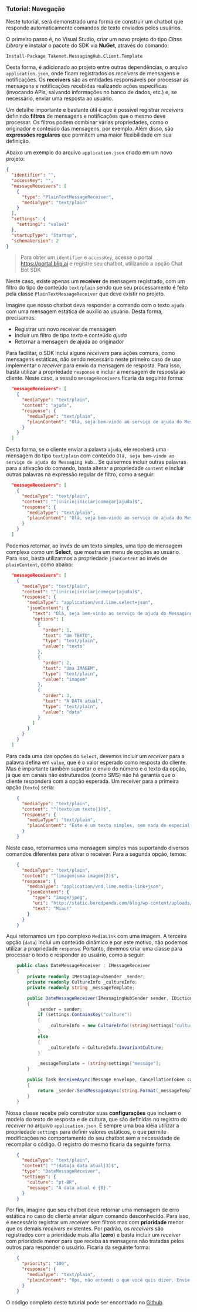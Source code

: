### Tutorial: Navegação

Neste tutorial, será demonstrado uma forma de construir um chatbot que responde automaticamente comandos de texto enviados pelos usuários.

O primeiro passo é, no Visual Studio, criar um novo projeto do tipo *Class Library* e instalar o pacote do SDK via **NuGet**, através do comando:

    Install-Package Takenet.MessagingHub.Client.Template
  
Desta forma, é adicionado ao projeto entre outras dependências, o arquivo `application.json`, onde ficam registrados os *receivers* de mensagens e notificações. Os **receivers** são as entidades responsáveis por processar as mensagens e notificações recebidas realizando ações específicas (invocando APIs, salvando informações no banco de dados, etc.) e, se necessário, enviar uma resposta ao usuário.

Um detalhe importante e bastante útil é que é possível registrar *receivers* definindo **filtros** de mensagens e notificações que o mesmo deve processar. Os filtros podem combinar várias propriedades, como o originador e conteúdo das mensagens, por exemplo. Além disso, são **expressões regulares** que permitem uma maior flexibilidade em sua definição.

Abaixo um exemplo do arquivo `application.json` criado em um novo projeto:

```json
{
  "identifier": "",
  "accessKey": "",
  "messageReceivers": [
    {
      "type": "PlainTextMessageReceiver",
      "mediaType": "text/plain"
    }
  ],
  "settings": {
    "setting1": "value1"
  },
  "startupType": "Startup",
  "schemaVersion": 2
}
```
> Para obter um `identifier` e `accessKey`, acesse o portal https://portal.blip.ai e registre seu chatbot, utilizando a opção Chat Bot SDK

Neste caso, existe apenas um **receiver** de mensagem registrado, com um filtro do tipo de conteúdo `text/plain` sendo que seu processamento é feito pela classe `PlainTextMessageReceiver` que deve existir no projeto.

Imagine que nosso chatbot deva responder a comando com o texto `ajuda` com uma mensagem estática de auxílio ao usuário. Desta forma, precisamos:
- Registrar um novo receiver de mensagem
- Incluir um filtro de tipo *texto* e conteúdo *ajuda*
- Retornar a mensagem de ajuda ao originador

Para facilitar, o SDK inclui alguns *receivers* para ações comuns, como mensagens estáticas, não sendo necessário neste primeiro caso de uso implementar o *receiver* para envio da mensagem de resposta. Para isso, basta utilizar a propriedade `response` e incluir a mensagem de resposta ao cliente. Neste caso, a sessão `messageReceivers` ficaria da seguinte forma:

```json
  "messageReceivers": [
    {
      "mediaType": "text/plain",
      "content": "ajuda",
      "response": {
        "mediaType": "text/plain",
        "plainContent": "Olá, seja bem-vindo ao serviço de ajuda do Messaging Hub."
      }
    }
  ]
```
Desta forma, se o cliente enviar a palavra `ajuda`, ele receberá uma mensagem do tipo `text/plain` com conteúdo `Olá, seja bem-vindo ao serviço de ajuda do Messaging Hub.`. Se quisermos incluir outras palavras para a ativação do comando, basta alterar a propriedade `content` e incluir outras palavras na expressão regular de filtro, como a seguir:

```json
  "messageReceivers": [
    {
      "mediaType": "text/plain",
      "content": "^(inicio|iniciar|começar|ajuda)$",
      "response": {
        "mediaType": "text/plain",
        "plainContent": "Olá, seja bem-vindo ao serviço de ajuda do Messaging Hub."
      }
    }
  ]
```
Podemos retornar, ao invés de um texto simples, uma tipo de mensagem complexa como um **Select**, que mostra um menu de opções ao usuário. Para isso, basta utilizarmos a propriedade `jsonContent` ao invés de `plainContent`, como abaixo:

```json
  "messageReceivers": [
    {
      "mediaType": "text/plain",
      "content": "^(inicio|iniciar|começar|ajuda)$",
      "response": {
        "mediaType": "application/vnd.lime.select+json",
        "jsonContent": {
          "text": "Olá, seja bem-vindo ao serviço de ajuda do Messaging Hub. Escolha o que você deseja receber:",
          "options": [
            {
              "order": 1,
              "text": "Um TEXTO",
              "type": "text/plain",
              "value": "texto"
            },
            {
              "order": 2,
              "text": "Uma IMAGEM",
              "type": "text/plain",
              "value": "imagem"
            },
            {
              "order": 3,
              "text": "A DATA atual",
              "type": "text/plain",
              "value": "data"
            }
          ]
        }
      }
    }
  ]
```
Para cada uma das opções do `Select`, devemos incluir um *receiver* para a palavra defina em `value`, que é o valor esperado como resposta do cliente. Mas é importante também suportar o envio do número e o texto da opção, já que em canais não estruturados (como SMS) não há garantia que o cliente responderá com a opção esperada. Um receiver para a primeira opção (`texto`) seria:

```json
    {
      "mediaType": "text/plain",
      "content": "^(texto|um texto|1)$",
      "response": {
        "mediaType": "text/plain",
        "plainContent": "Este é um texto simples, sem nada de especial."
      }
    }
```    
Neste caso, retornarmos uma mensagem simples mas suportando diversos comandos diferentes para ativar o receiver. Para a segunda opção, temos:

```json
    {
      "mediaType": "text/plain",
      "content": "^(imagem|uma imagem|2)$",
      "response": {
        "mediaType": "application/vnd.lime.media-link+json",
        "jsonContent": {
          "type": "image/jpeg",
          "uri": "http://static.boredpanda.com/blog/wp-content/uploads/2015/09/Instagrams-most-famous-cat-Nala165604f5fc88e5f.jpg",
          "text": "Miau!"
        }
      }
    }
```    

Aqui retornamos um tipo complexo `MediaLink` com uma imagem. A terceira opção (`data`) inclui um conteúdo dinâmico e por este motivo, não podemos utilizar a propriedade `response`. Portanto, devemos criar uma classe para processar o texto e responder ao usuário, como a seguir:

```csharp
    public class DateMessageReceiver : IMessageReceiver
    {
        private readonly IMessagingHubSender _sender;
        private readonly CultureInfo _cultureInfo;
        private readonly string _messageTemplate;

        public DateMessageReceiver(IMessagingHubSender sender, IDictionary<string, object> settings)
        {
            _sender = sender;
            if (settings.ContainsKey("culture"))
            {            
                _cultureInfo = new CultureInfo((string)settings["culture"]);
            }
            else
            {
                _cultureInfo = CultureInfo.InvariantCulture;
            }

            _messageTemplate = (string)settings["message"];
        }

        public Task ReceiveAsync(Message envelope, CancellationToken cancellationToken = new CancellationToken())
        {
            return _sender.SendMessageAsync(string.Format(_messageTemplate, DateTime.Now.ToString("g", _cultureInfo)), envelope.From, cancellationToken);
        }
    }
```

Nossa classe recebe pelo construtor suas **configurações** que incluem o modelo do texto de resposta e de cultura, que são definidas no registro do *receiver* no arquivo `application.json`. É sempre uma boa idéia utilizar a propriedade `settings` para definir valores estáticos, o que permite modificações no comportamento do seu chatbot sem a necessidade de recompilar o código. O registro do mesmo ficaria da seguinte forma:

```json
    {
      "mediaType": "text/plain",
      "content": "^(data|a data atual|3)$",
      "type": "DateMessageReceiver",
      "settings": {
        "culture": "pt-BR",
        "message": "A data atual é {0}."
      }
    }
```
Por fim, imagine que seu chatbot deve retornar uma mensagem de erro estática no caso do cliente enviar algum comando desconhecido. Para isso, é necessário registrar um *receiver* sem filtros mas com **prioridade** menor que os demais *receivers* existentes. Por padrão, os *receivers* são registrados com a prioridade mais alta (**zero**) e basta incluir um *receiver* com prioridade menor para que receba as mensagens não tratadas pelos outros para responder o usuário. Ficaria da seguinte forma:

```json
    {
      "priority": "100",
      "response": {
        "mediaType": "text/plain",
        "plainContent": "Ops, não entendi o que você quis dizer. Envie a palavra AJUDA caso precise."
      }
    }
```    

O código completo deste tuturial pode ser encontrado no [Github](https://github.com/takenet/messaginghub-client-csharp/tree/master/src/Samples/Navigation).
